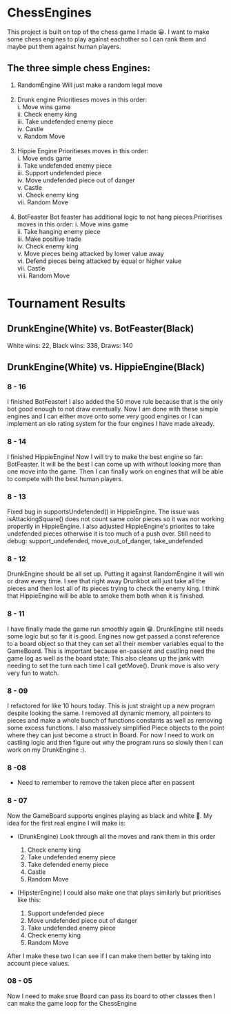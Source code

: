 # ChessEngines

This project is built on top of the chess game I made 😀. I want to make some chess engines to play against eachother so I can rank them and maybe put them against human players.

## The three simple chess Engines:
1. RandomEngine
Will just make a random legal move <br> <br>
2. Drunk engine
Prioritieses moves in this order: <br>
 i.   Move wins game <br>
 ii.  Check enemy king <br>
 iii. Take undefended enemy piece <br>
 iv.  Castle <br>
 v.   Random Move <br> <br>
3. Hippie Engine
Prioritieses moves in this order: <br>
 i.   Move ends game <br>
 ii.  Take undefended enemy piece <br>
 iii. Support undefended piece <br>
 iv.  Move undefended piece out of danger <br>
 v.   Castle <br>
 vi.  Check enemy king <br>
 vii. Random Move <br> <br>
4. BotFeaster
Bot feaster has additional logic to not hang pieces.Prioritises moves in this order:
 i.    Move wins game <br>
 ii.   Take hanging enemy piece <br>
 iii.  Make positive trade <br>
 iv.   Check enemy king <br>
 v.    Move pieces being attacked by lower value away <br>
 vi.   Defend pieces being attacked by equal or higher value <br>
 vii.  Castle <br>
 viii. Random Move <br>

# Tournament Results
## DrunkEngine(White) vs. BotFeaster(Black) <br>
White wins: 22, Black wins: 338, Draws: 140
## DrunkEngine(White) vs. HippieEngine(Black) <br>


### 8 - 16
I finished BotFeaster! I also added the 50 move rule because that is the only bot good enough to not draw eventually. Now I am done with these simple engines and I can either move onto some very good engines or I can implement an elo rating system for the four engines I have made already.

### 8 - 14
I finished HippieEngine! Now I will try to make the best engine so far: BotFeaster. It will be the best I can come up with without looking more than one move into the game. Then I can finally work on engines that will be able to compete with the best human players.

### 8 - 13
Fixed bug in supportsUndefended() in HippieEngine. The issue was isAttackingSquare() does not count same color pieces so it was nor working propertly in HippieEngine. I also adjusted HippieEngine's priorites to take undefended pieces otherwise it is too much of a push over.
Still need to debug: support_undefended, move_out_of_danger, take_undefended

### 8 - 12
DrunkEngine should be all set up. Putting it against RandomEngine it will win or draw every time. I see that right away Drunkbot will just take all the pieces and then lost all of its pieces trying to check the enemy king. I think that HippieEngine will be able to smoke them both when it is finished.

### 8 - 11
I have finally made the game run smoothly again 😁. DrunkEngine still needs some logic but so far it is good. Engines now get passed a const reference to a board object so that they can set all their member variables equal to the GameBoard. This is important because en-passent and castling need the game log as well as the board state. This also cleans up the jank with needing to set the turn each time I call getMove(). Drunk move is also very very fun to watch.

### 8 - 09
I refactored for like 10 hours today. This is just straight up a new program despite looking the same. I removed all dynamic memory, all pointers to pieces and make a whole bunch of functions constants as well as removing some excess functions. I also massively simplified Piece objects to the point where they can just become a struct in Board. For now I need to work on castling logic and then figure out why the program runs so slowly then I can work on my DrunkEngine :).

### 8 -08
 - Need to remember to remove the taken piece after en passent

### 8 - 07
Now the GameBoard supports engines playing as black and white 🥳. My idea for the first real engine I will make is:
 - (DrunkEngine) Look through all the moves and rank them in this order
     1. Check enemy king
     2. Take undefended enemy piece
     3. Take defended enemy piece
     4. Castle
     5. Random Move
  
 - (HipsterEngine) I could also make one that plays similarly but prioritises like this:
     1. Support undefended piece
     2. Move undefended piece out of danger
     3. Take undefended enemy piece
     4. Check enemy king
     5. Random Move
   
After I make these two I can see if I can make them better by taking into account piece values.

### 08 - 05
Now I need to make srue Board can pass its board to other classes then I can make the game loop for the ChessEngine
